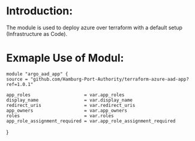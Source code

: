 # Introduction:

The module is used to deploy azure over terraform with a default setup (Infrastructure as Code).

# Exmaple Use of Modul:

    module "argo_aad_app" {
    source = "github.com/Hamburg-Port-Authority/terraform-azure-aad-app?ref=1.0.1"

    app_roles                    = var.app_roles
    display_name                 = var.display_name
    redirect_uris                = var.redirect_uris
    app_owners                   = var.app_owners
    roles                        = var.roles
    app_role_assignment_required = var.app_role_assignment_required

}
